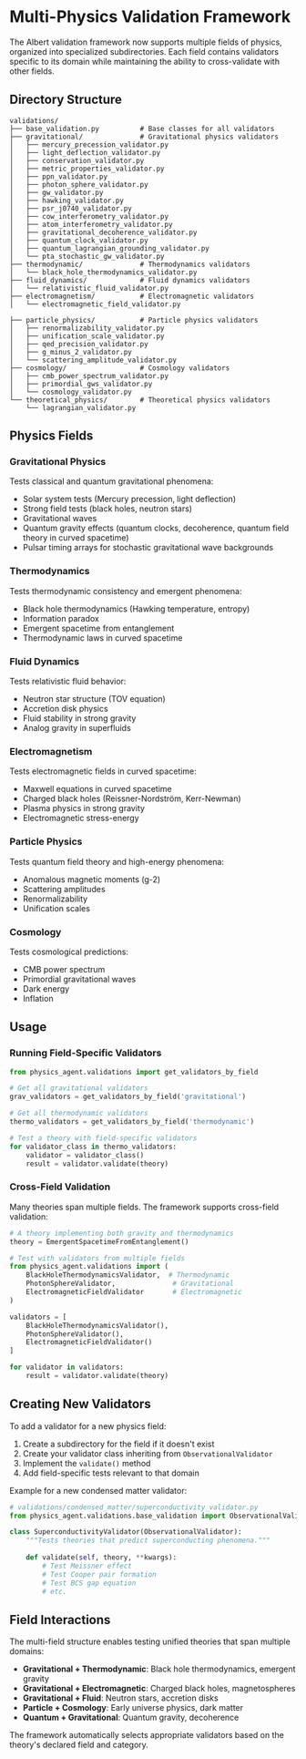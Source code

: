 # Multi-Physics Validation Framework

The Albert validation framework now supports multiple fields of physics, organized into specialized subdirectories. Each field contains validators specific to its domain while maintaining the ability to cross-validate with other fields.

## Directory Structure

```
validations/
├── base_validation.py          # Base classes for all validators
├── gravitational/              # Gravitational physics validators
│   ├── mercury_precession_validator.py
│   ├── light_deflection_validator.py
│   ├── conservation_validator.py
│   ├── metric_properties_validator.py
│   ├── ppn_validator.py
│   ├── photon_sphere_validator.py
│   ├── gw_validator.py
│   ├── hawking_validator.py
│   ├── psr_j0740_validator.py
│   ├── cow_interferometry_validator.py
│   ├── atom_interferometry_validator.py
│   ├── gravitational_decoherence_validator.py
│   ├── quantum_clock_validator.py
│   ├── quantum_lagrangian_grounding_validator.py
│   └── pta_stochastic_gw_validator.py
├── thermodynamic/              # Thermodynamics validators
│   └── black_hole_thermodynamics_validator.py
├── fluid_dynamics/             # Fluid dynamics validators
│   └── relativistic_fluid_validator.py
├── electromagnetism/           # Electromagnetic validators
│   └── electromagnetic_field_validator.py

├── particle_physics/           # Particle physics validators
│   ├── renormalizability_validator.py
│   ├── unification_scale_validator.py
│   ├── qed_precision_validator.py
│   ├── g_minus_2_validator.py
│   └── scattering_amplitude_validator.py
├── cosmology/                  # Cosmology validators
│   ├── cmb_power_spectrum_validator.py
│   ├── primordial_gws_validator.py
│   └── cosmology_validator.py
└── theoretical_physics/        # Theoretical physics validators
    └── lagrangian_validator.py
```

## Physics Fields

### Gravitational Physics
Tests classical and quantum gravitational phenomena:
- Solar system tests (Mercury precession, light deflection)
- Strong field tests (black holes, neutron stars)
- Gravitational waves
- Quantum gravity effects (quantum clocks, decoherence, quantum field theory in curved spacetime)
- Pulsar timing arrays for stochastic gravitational wave backgrounds

### Thermodynamics
Tests thermodynamic consistency and emergent phenomena:
- Black hole thermodynamics (Hawking temperature, entropy)
- Information paradox
- Emergent spacetime from entanglement
- Thermodynamic laws in curved spacetime

### Fluid Dynamics
Tests relativistic fluid behavior:
- Neutron star structure (TOV equation)
- Accretion disk physics
- Fluid stability in strong gravity
- Analog gravity in superfluids

### Electromagnetism
Tests electromagnetic fields in curved spacetime:
- Maxwell equations in curved spacetime
- Charged black holes (Reissner-Nordström, Kerr-Newman)
- Plasma physics in strong gravity
- Electromagnetic stress-energy

### Particle Physics
Tests quantum field theory and high-energy phenomena:
- Anomalous magnetic moments (g-2)
- Scattering amplitudes
- Renormalizability
- Unification scales

### Cosmology
Tests cosmological predictions:
- CMB power spectrum
- Primordial gravitational waves
- Dark energy
- Inflation



## Usage

### Running Field-Specific Validators

```python
from physics_agent.validations import get_validators_by_field

# Get all gravitational validators
grav_validators = get_validators_by_field('gravitational')

# Get all thermodynamic validators
thermo_validators = get_validators_by_field('thermodynamic')

# Test a theory with field-specific validators
for validator_class in thermo_validators:
    validator = validator_class()
    result = validator.validate(theory)
```

### Cross-Field Validation

Many theories span multiple fields. The framework supports cross-field validation:

```python
# A theory implementing both gravity and thermodynamics
theory = EmergentSpacetimeFromEntanglement()

# Test with validators from multiple fields
from physics_agent.validations import (
    BlackHoleThermodynamicsValidator,  # Thermodynamic
    PhotonSphereValidator,              # Gravitational
    ElectromagneticFieldValidator       # Electromagnetic
)

validators = [
    BlackHoleThermodynamicsValidator(),
    PhotonSphereValidator(),
    ElectromagneticFieldValidator()
]

for validator in validators:
    result = validator.validate(theory)
```

## Creating New Validators

To add a validator for a new physics field:

1. Create a subdirectory for the field if it doesn't exist
2. Create your validator class inheriting from `ObservationalValidator`
3. Implement the `validate()` method
4. Add field-specific tests relevant to that domain

Example for a new condensed matter validator:

```python
# validations/condensed_matter/superconductivity_validator.py
from physics_agent.validations.base_validation import ObservationalValidator

class SuperconductivityValidator(ObservationalValidator):
    """Tests theories that predict superconducting phenomena."""
    
    def validate(self, theory, **kwargs):
        # Test Meissner effect
        # Test Cooper pair formation
        # Test BCS gap equation
        # etc.
```

## Field Interactions

The multi-field structure enables testing unified theories that span multiple domains:

- **Gravitational + Thermodynamic**: Black hole thermodynamics, emergent gravity
- **Gravitational + Electromagnetic**: Charged black holes, magnetospheres
- **Gravitational + Fluid**: Neutron stars, accretion disks
- **Particle + Cosmology**: Early universe physics, dark matter
- **Quantum + Gravitational**: Quantum gravity, decoherence

The framework automatically selects appropriate validators based on the theory's declared field and category.